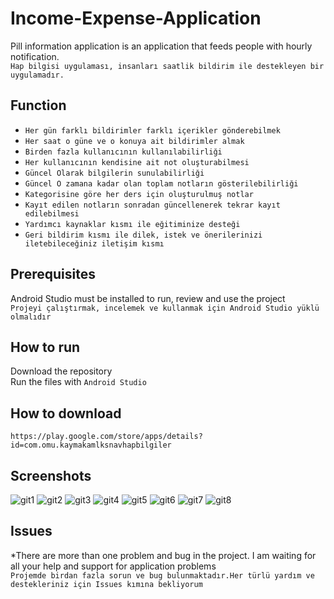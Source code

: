 # Income-Expense-Application
 Pill information application is an application that feeds people with hourly notification.
 <br/>
 ``` Hap bilgisi uygulaması, insanları saatlik bildirim ile destekleyen bir uygulamadır. ```
## Function
* ```Her gün farklı bildirimler farklı içerikler gönderebilmek```
* ```Her saat o güne ve o konuya ait bildirimler almak```
* ```Birden fazla kullanıcının kullanılabilirliği```
* ```Her kullanıcının kendisine ait not oluşturabilmesi```
* ```Güncel Olarak bilgilerin sunulabilirliği```
* ```Güncel O zamana kadar olan toplam notların gösterilebilirliği```
* ```Kategorisine göre her ders için oluşturulmuş notlar```
* ```Kayıt edilen notların sonradan güncellenerek tekrar kayıt edilebilmesi```
* ```Yardımcı kaynaklar kısmı ile eğitiminize desteği```
* ```Geri bildirim kısmı ile dilek, istek ve önerilerinizi iletebileceğiniz iletişim kısmı```
## Prerequisites
Android Studio must be installed to run, review and use the project
<br/>
```Projeyi çalıştırmak, incelemek ve kullanmak için Android Studio yüklü olmalıdır```
## How to run
Download the repository
<br/>
Run the files with `Android Studio`
## How to download 
`https://play.google.com/store/apps/details?id=com.omu.kaymakamlksnavhapbilgiler`
<br/>
## Screenshots
![git1](https://github.com/Yuksel-Can/Important-Information-Notes/blob/master/app/src/main/res/app_github/app1.jpg)
![git2](https://github.com/Yuksel-Can/Important-Information-Notes/blob/master/app/src/main/res/app_github/app2.jpg)
![git3](https://github.com/Yuksel-Can/Important-Information-Notes/blob/master/app/src/main/res/app_github/app3.jpg)
![git4](https://github.com/Yuksel-Can/Important-Information-Notes/blob/master/app/src/main/res/app_github/app4-1.jpg)
![git5](https://github.com/Yuksel-Can/Important-Information-Notes/blob/master/app/src/main/res/app_github/app5.jpg)
![git6](https://github.com/Yuksel-Can/Important-Information-Notes/blob/master/app/src/main/res/app_github/app6.jpg)
![git7](https://github.com/Yuksel-Can/Important-Information-Notes/blob/master/app/src/main/res/app_github/app7.jpg)
![git8](https://github.com/Yuksel-Can/Important-Information-Notes/blob/master/app/src/main/res/app_github/app8.jpg)
## Issues
*There are more than one problem and bug in the project. I am waiting for all your help and support for application problems
<br/>
```Projemde birdan fazla sorun ve bug bulunmaktadır.Her türlü yardım ve destekleriniz için Issues kımına bekliyorum```

